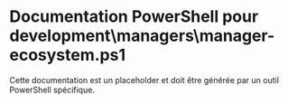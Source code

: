 # Documentation PowerShell pour development\managers\manager-ecosystem.ps1

Cette documentation est un placeholder et doit être générée par un outil PowerShell spécifique.
